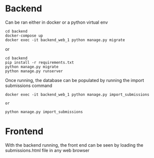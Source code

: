 # Backend

Can be ran either in docker or a python virtual env

```
cd backend
docker-compose up
docker exec -it backend_web_1 python manage.py migrate
```
or

```
cd backend
pip install -r requirements.txt
python manage.py migrate
python manage.py runserver
```

Once running, the database can be populated by running the import submissions command

```
docker exec -it backend_web_1 python manage.py import_submissions

or

python manage.py import_submissions
```

# Frontend

With the backend running, the front end can be seen by loading the submissions.html file in any web browser